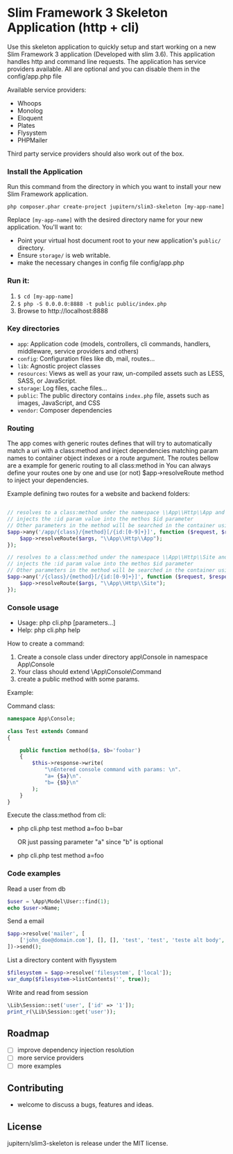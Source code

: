 # Slim Framework 3 Skeleton Application (http + cli)

Use this skeleton application to quickly setup and start working on a new Slim Framework 3 application (Developed with slim 3.6).
This application handles http and command line requests.
The application has service providers available. All are optional and you can disable them in the config/app.php file

Available service providers:

* Whoops
* Monolog
* Eloquent
* Plates
* Flysystem
* PHPMailer

Third party service providers should also work out of the box.

### Install the Application

Run this command from the directory in which you want to install your new Slim Framework application.

    php composer.phar create-project jupitern/slim3-skeleton [my-app-name]

Replace `[my-app-name]` with the desired directory name for your new application. You'll want to:

* Point your virtual host document root to your new application's `public/` directory.
* Ensure `storage/` is web writable.
* make the necessary changes in config file config/app.php

### Run it:

1. `$ cd [my-app-name]`
2. `$ php -S 0.0.0.0:8888 -t public public/index.php`
3. Browse to http://localhost:8888


### Key directories

* `app`:        Application code (models, controllers, cli commands, handlers, middleware, service providers and others)
* `config`:     Configuration files like db, mail, routes...
* `lib`:        Agnostic project classes
* `resources`:  Views as well as your raw, un-compiled assets such as LESS, SASS, or JavaScript.
* `storage`:    Log files, cache files...
* `public`:     The public directory contains `index.php` file, assets such as images, JavaScript, and CSS
* `vendor`:     Composer dependencies

### Routing

The app comes with generic routes defines that will try to automatically match a uri with a class:method
and inject dependencies matching param names to container object indexes or a route argument.
The routes bellow are a example for generic routing to all class:method in
You can always define your routes one by one and use (or not) $app->resolveRoute method to inject your dependencies.

Example defining two routes for a website and backend folders:

```php

// resolves to a class:method under the namespace \\App\\Http\\App and
// injects the :id param value into the methos $id parameter
// Other parameters in the method will be searched in the container using parameter name
$app->any('/app/{class}/{method}[/{id:[0-9]+}]', function ($request, $response, $args) use($app) {
	$app->resolveRoute($args, "\\App\\Http\\App");
});

// resolves to a class:method under the namespace \\App\\Http\\Site and
// injects the :id param value into the methos $id parameter
// Other parameters in the method will be searched in the container using parameter name
$app->any('/{class}/{method}[/{id:[0-9]+}]', function ($request, $response, $args) use($app) {
	$app->resolveRoute($args, "\\App\\Http\\Site");
});
```

### Console usage

* Usage: php cli.php <command-name> <method-name> [parameters...]
* Help: php cli.php help

How to create a command:
1. Create a console class under directory app\Console in namespace App\Console
2. Your class should extend \App\Console\Command
3. create a public method with some params.

Example:

Command class:
```php
namespace App\Console;

class Test extends Command
{

	public function method($a, $b='foobar')
	{
		$this->response->write(
			"\nEntered console command with params: \n".
			"a= {$a}\n".
			"b= {$b}\n"
		);
	}
}
```

Execute the class:method from cli:

* php cli.php test method a=foo b=bar

  OR just passing parameter "a" since "b" is optional
* php cli.php test method a=foo

### Code examples

Read a user from db
```php
$user = \App\Model\User::find(1);
echo $user->Name;
```

Send a email
```php
$app->resolve('mailer', [
    ['john_doe@domain.com'], [], [], 'test', 'test', 'teste alt body',
])->send();
```

List a directory content with flysystem
```php
$filesystem = $app->resolve('filesystem', ['local']);
var_dump($filesystem->listContents('', true));
```

Write and read from session
```php
\Lib\Session::set('user', ['id' => '1']);
print_r(\Lib\Session::get('user'));
```

## Roadmap

 - [ ] improve dependency injection resolution
 - [ ] more service providers
 - [ ] more examples

## Contributing

 - welcome to discuss a bugs, features and ideas.

## License

jupitern/slim3-skeleton is release under the MIT license.